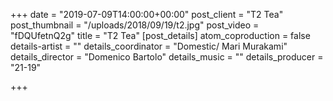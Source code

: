 +++
date = "2019-07-09T14:00:00+00:00"
post_client = "T2 Tea"
post_thumbnail = "/uploads/2018/09/19/t2.jpg"
post_video = "fDQUfetnQ2g"
title = "T2 Tea"
[post_details]
atom_coproduction = false
details-artist = ""
details_coordinator = "Domestic/ Mari Murakami"
details_director = "Domenico Bartolo"
details_music = ""
details_producer = "21-19"

+++

